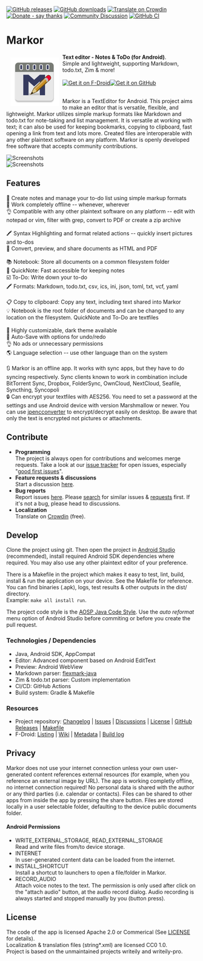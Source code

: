 [![GitHub releases](https://img.shields.io/github/tag/gsantner/markor.svg)](https://github.com/gsantner/markor/releases)
[![GitHub downloads](https://img.shields.io/github/downloads/gsantner/markor/total.svg?logo=github&logoColor=lime)](https://github.com/gsantner/markor/releases)
[![Translate on Crowdin](https://img.shields.io/badge/translate-crowdin-green.svg)](https://crowdin.com/project/markor/invite)
[![Donate - say thanks](https://img.shields.io/badge/donate-say%20thanks-red.svg)](https://gsantner.net/page/supportme.html?project=markor&source=readme)
[![Community Discussion](https://img.shields.io/badge/chat-community-blue.svg)](https://github.com/gsantner/markor/discussions)
[![GitHub CI](https://github.com/gsantner/markor/workflows/CI/badge.svg)](https://github.com/gsantner/markor/actions)


# Markor
<img src="/app/src/main/ic_launcher-web.png" align="left" width="128" hspace="10" vspace="10">
<b>Text editor - Notes &amp; ToDo (for Android)</b>.
<br/>Simple and lightweight, supporting Markdown, todo.txt, Zim & more!<br/><br/>

<div style="display:flex;" >
<a href="https://f-droid.org/repository/browse/?fdid=net.gsantner.markor">
    <img src="https://f-droid.org/badge/get-it-on.png" alt="Get it on F-Droid" height="64">
</a>
<a href="https://github.com/gsantner/markor/releases/latest">
    <img alt="Get it on GitHub" height="64" src="https://gsantner.net/assets/blog/img/badge-download-github-apk.png" />
</a>
</div><br/>

Markor is a TextEditor for Android.
This project aims to make an editor that is versatile, flexible, and lightweight.
Markor utilizes simple markup formats like Markdown and todo.txt for note-taking and list management.
It is versatile at working with text; it can also be used for keeping bookmarks, copying to clipboard, fast opening a link from text and lots more.
Created files are interoperable with any other plaintext software on any platform.
Markor is openly developed free software that accepts community contributions.

![Screenshots](https://raw.githubusercontent.com/gsantner/markor/master/metadata/en-US/phoneScreenshots/99-123.jpg)  
![Screenshots](https://raw.githubusercontent.com/gsantner/markor/master/metadata/en-US/phoneScreenshots/99-456.jpg)  

## Features
📝 Create notes and manage your to-do list using simple markup formats
<br/>🌲 Work completely offline -- whenever, wherever
<br/>👌 Compatible with any other plaintext software on any platform -- edit with notepad or vim, filter with grep, convert to PDF or create a zip archive
<br/>
<br/>🖍 Syntax Highlighting and format related actions -- quickly insert pictures and to-dos
<br/>👀 Convert, preview, and share documents as HTML and PDF
<br/>
<br/>📚 Notebook: Store all documents on a common filesystem folder
<br/>📓 QuickNote: Fast accessible for keeping notes
<br/>☑️ To-Do: Write down your to-do
<br/>🖍 Formats: Markdown, todo.txt, csv, ics, ini, json, toml, txt, vcf, yaml  
<br/>📋 Copy to clipboard: Copy any text, including text shared into Markor
<br/>💡 Notebook is the root folder of documents and can be changed to any location on the filesystem. QuickNote and To-Do are textfiles
<br/>
<br/>🎨 Highly customizable, dark theme available
<br/>💾 Auto-Save with options for undo/redo
<br/>👌 No ads or unnecessary permissions
<br/>🌎 Language selection -- use other language than on the system
<br/>
<br/>🔃 Markor is an offline app. It works with sync apps, but they have to do syncing respectively. Sync clients known to work in combination include BitTorrent Sync, Dropbox, FolderSync, OwnCloud, NextCloud, Seafile, Syncthing, Syncopoli
<br/>🔒 Can encrypt your textfiles with AES256. You need to set a password at the settings and use Android device with version Marshmallow or newer. You can use [jpencconverter](https://gitlab.com/opensource21/jpencconverter) to encrypt/decrypt easily on desktop. Be aware that only the text is encrypted not pictures or attachments.


## Contribute
* **Programming**  
  The project is always open for contributions and welcomes merge requests. Take a look at our [issue tracker](https://github.com/gsantner/markor/issues) for open issues, especially "[good first issues](https://github.com/gsantner/markor/issues?q=is%3Aopen+is%3Aissue+label%3A%22good+first+issue%22)".
* **Feature requests & discussions**  
  Start a discussion [here](https://github.com/gsantner/markor/discussions).
* **Bug reports**  
  Report issues [here](https://github.com/gsantner/markor/issues). Please [search](https://github.com/gsantner/markor/issues?q=) for similar issues & [requests](https://github.com/gsantner/markor/discussions?discussions_q=) first. If it's not a bug, please head to discussions.
* **Localization**  
  Translate on [Crowdin](https://crowdin.com/project/markor/invite) (free).

## Develop
Clone the project using git. Then open the project in [Android Studio](https://developer.android.com/studio) (recommended), install required Android SDK dependencies where required.
You may also use any other plaintext editor of your preference.

There is a Makefile in the project which makes it easy to test, lint, build, install & run the application on your device. See the Makefile for reference.
You can find binaries (.apk), logs, test results & other outputs in the dist/ directory.  
Example: `make all install run`.

The project code style is the [AOSP Java Code Style](https://source.android.com/source/code-style#follow-field-naming-conventions). Use the _auto reformat_ menu option of Android Studio before commiting or before you create the pull request.

### Technologies / Dependencies
* Java, Android SDK, AppCompat
* Editor: Advanced component based on Android EditText
* Preview: Android WebView
* Markdown parser: [flexmark-java](https://github.com/vsch/flexmark-java/wiki/Extensions)
* Zim & todo.txt parser: Custom implementation
* CI/CD: GitHub Actions
* Build system: Gradle & Makefile

### Resources
* Project repository: [Changelog](CHANGELOG.md) | [Issues](https://github.com/gsantner/markor/issues?q=is%3Aissue+is%3Aopen) | [Discussions](https://github.com/gsantner/markor/discussions) | [License](/LICENSE.txt) | [GitHub Releases](https://github.com/gsantner/markor/releases) | [Makefile](Makefile)
* F-Droid: [Listing](https://f-droid.org/packages/net.gsantner.markor) | [Wiki](https://f-droid.org/wiki/page/net.gsantner.markor) | [Metadata](https://gitlab.com/fdroid/fdroiddata/blob/master/metadata/net.gsantner.markor.yml) | [Build log](https://f-droid.org/wiki/page/net.gsantner.markor/lastbuild)


## Privacy<a name="privacy"></a>
Markor does not use your internet connection unless your own user-generated content references external resources (for example, when you reference an external image by URL).
The app is working completly offline, no internet connection required!
No personal data is shared with the author or any third parties (i.e. calendar or contacts).
Files can be shared to other apps from inside the app by pressing the share button.
Files are stored locally in a user selectable folder, defaulting to the device public documents folder.

#### Android Permissions
* WRITE_EXTERNAL_STORAGE, READ_EXTERNAL_STORAGE  
  Read and write files from/to device storage.
* INTERNET  
  In user-generated content data can be loaded from the internet.
* INSTALL_SHORTCUT  
  Install a shortcut to launchers to open a file/folder in Markor.
* RECORD_AUDIO  
  Attach voice notes to the text. The permission is only used after click on the "attach audio" button, at the audio record dialog. Audio recording is always started and stopped manually by you (button press).

## License
The code of the app is licensed Apache 2.0 or Commerical (See [LICENSE](/LICENSE.txt) for details).  
Localization & translation files (string\*.xml) are licensed CC0 1.0.  
Project is based on the unmaintained projects writeily and writeily-pro.
